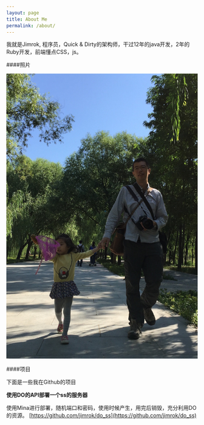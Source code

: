 ```yaml
---
layout: page
title: About Me
permalink: /about/
---
```


我就是Jimrok, 程序员，Quick & Dirty的架构师，干过12年的java开发，2年的Ruby开发，前端懂点CSS，js。

####照片

![About Me](/images/about_me.jpg "和我的女儿")

####项目

下面是一些我在Github的项目

__使用DO的API部署一个ss的服务器__

使用Mina进行部署，随机端口和密码，使用时候产生，用完后销毁，充分利用DO的资源。
[https://github.com/jimrok/do_ss](https://github.com/jimrok/do_ss)